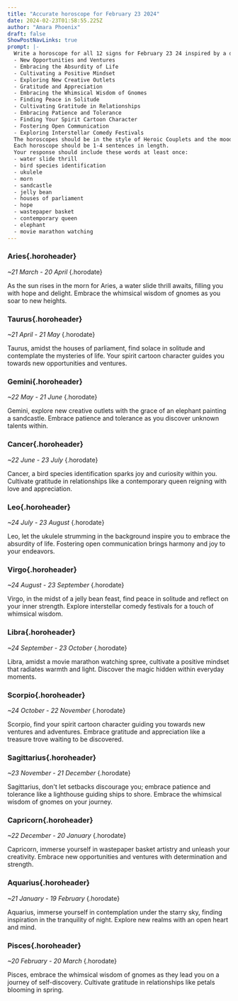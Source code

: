 ```yaml
---
title: "Accurate horoscope for February 23 2024"
date: 2024-02-23T01:58:55.225Z
author: "Amara Phoenix"
draft: false
ShowPostNavLinks: true
prompt: |-
  Write a horoscope for all 12 signs for February 23 24 inspired by a different focus for each. Ensure you do not include the focus in the response:
  - New Opportunities and Ventures
  - Embracing the Absurdity of Life
  - Cultivating a Positive Mindset
  - Exploring New Creative Outlets
  - Gratitude and Appreciation
  - Embracing the Whimsical Wisdom of Gnomes
  - Finding Peace in Solitude
  - Cultivating Gratitude in Relationships
  - Embracing Patience and Tolerance
  - Finding Your Spirit Cartoon Character
  - Fostering Open Communication
  - Exploring Interstellar Comedy Festivals
  The horoscopes should be in the style of Heroic Couplets and the mood of intrigued
  Each horoscope should be 1-4 sentences in length.
  Your response should include these words at least once:
  - water slide thrill
  - bird species identification
  - ukulele
  - morn
  - sandcastle
  - jelly bean
  - houses of parliament
  - hope
  - wastepaper basket
  - contemporary queen
  - elephant
  - movie marathon watching
---
```


### Aries{.horoheader}

*~21 March - 20 April*
{.horodate}

As the sun rises in the morn for Aries, a water slide thrill awaits, filling you with hope and delight. Embrace the whimsical wisdom of gnomes as you soar to new heights.


### Taurus{.horoheader}

*~21 April - 21 May*
{.horodate}

Taurus, amidst the houses of parliament, find solace in solitude and contemplate the mysteries of life. Your spirit cartoon character guides you towards new opportunities and ventures.


### Gemini{.horoheader}

*~22 May - 21 June*
{.horodate}

Gemini, explore new creative outlets with the grace of an elephant painting a sandcastle. Embrace patience and tolerance as you discover unknown talents within.


### Cancer{.horoheader}

*~22 June - 23 July*
{.horodate}

Cancer, a bird species identification sparks joy and curiosity within you. Cultivate gratitude in relationships like a contemporary queen reigning with love and appreciation.


### Leo{.horoheader}

*~24 July - 23 August*
{.horodate}

Leo, let the ukulele strumming in the background inspire you to embrace the absurdity of life. Fostering open communication brings harmony and joy to your endeavors.


### Virgo{.horoheader}

*~24 August - 23 September*
{.horodate}

Virgo, in the midst of a jelly bean feast, find peace in solitude and reflect on your inner strength. Explore interstellar comedy festivals for a touch of whimsical wisdom.


### Libra{.horoheader}

*~24 September - 23 October*
{.horodate}

Libra, amidst a movie marathon watching spree, cultivate a positive mindset that radiates warmth and light. Discover the magic hidden within everyday moments.


### Scorpio{.horoheader}

*~24 October - 22 November*
{.horodate}

Scorpio, find your spirit cartoon character guiding you towards new ventures and adventures. Embrace gratitude and appreciation like a treasure trove waiting to be discovered.


### Sagittarius{.horoheader}

*~23 November - 21 December*
{.horodate}

Sagittarius, don't let setbacks discourage you; embrace patience and tolerance like a lighthouse guiding ships to shore. Embrace the whimsical wisdom of gnomes on your journey.


### Capricorn{.horoheader}

*~22 December - 20 January*
{.horodate}

Capricorn, immerse yourself in wastepaper basket artistry and unleash your creativity. Embrace new opportunities and ventures with determination and strength.


### Aquarius{.horoheader}

*~21 January - 19 February*
{.horodate}

Aquarius, immerse yourself in contemplation under the starry sky, finding inspiration in the tranquility of night. Explore new realms with an open heart and mind.


### Pisces{.horoheader}

*~20 February - 20 March*
{.horodate}

Pisces, embrace the whimsical wisdom of gnomes as they lead you on a journey of self-discovery. Cultivate gratitude in relationships like petals blooming in spring.

